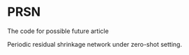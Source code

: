 # PRSN
The code for possible future article

Periodic residual shrinkage network under zero-shot setting.
